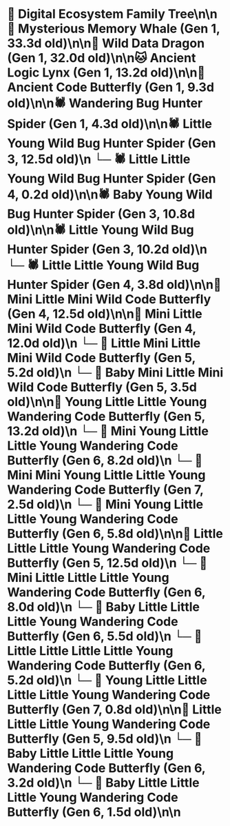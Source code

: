 # 🌳 Digital Ecosystem Family Tree\n\n🐋 Mysterious Memory Whale (Gen 1, 33.3d old)\n\n🐉 Wild Data Dragon (Gen 1, 32.0d old)\n\n🐱 Ancient Logic Lynx (Gen 1, 13.2d old)\n\n🦋 Ancient Code Butterfly (Gen 1, 9.3d old)\n\n🕷️ Wandering Bug Hunter Spider (Gen 1, 4.3d old)\n\n🕷️ Little Young Wild Bug Hunter Spider (Gen 3, 12.5d old)\n  └─ 🕷️ Little Little Young Wild Bug Hunter Spider (Gen 4, 0.2d old)\n\n🕷️ Baby Young Wild Bug Hunter Spider (Gen 3, 10.8d old)\n\n🕷️ Little Young Wild Bug Hunter Spider (Gen 3, 10.2d old)\n  └─ 🕷️ Little Little Young Wild Bug Hunter Spider (Gen 4, 3.8d old)\n\n🦋 Mini Little Mini Wild Code Butterfly (Gen 4, 12.5d old)\n\n🦋 Mini Little Mini Wild Code Butterfly (Gen 4, 12.0d old)\n  └─ 🦋 Little Mini Little Mini Wild Code Butterfly (Gen 5, 5.2d old)\n  └─ 🦋 Baby Mini Little Mini Wild Code Butterfly (Gen 5, 3.5d old)\n\n🦋 Young Little Little Young Wandering Code Butterfly (Gen 5, 13.2d old)\n  └─ 🦋 Mini Young Little Little Young Wandering Code Butterfly (Gen 6, 8.2d old)\n    └─ 🦋 Mini Mini Young Little Little Young Wandering Code Butterfly (Gen 7, 2.5d old)\n  └─ 🦋 Mini Young Little Little Young Wandering Code Butterfly (Gen 6, 5.8d old)\n\n🦋 Little Little Little Young Wandering Code Butterfly (Gen 5, 12.5d old)\n  └─ 🦋 Mini Little Little Little Young Wandering Code Butterfly (Gen 6, 8.0d old)\n  └─ 🦋 Baby Little Little Little Young Wandering Code Butterfly (Gen 6, 5.5d old)\n  └─ 🦋 Little Little Little Little Young Wandering Code Butterfly (Gen 6, 5.2d old)\n    └─ 🦋 Young Little Little Little Little Young Wandering Code Butterfly (Gen 7, 0.8d old)\n\n🦋 Little Little Little Young Wandering Code Butterfly (Gen 5, 9.5d old)\n  └─ 🦋 Baby Little Little Little Young Wandering Code Butterfly (Gen 6, 3.2d old)\n  └─ 🦋 Baby Little Little Little Young Wandering Code Butterfly (Gen 6, 1.5d old)\n\n